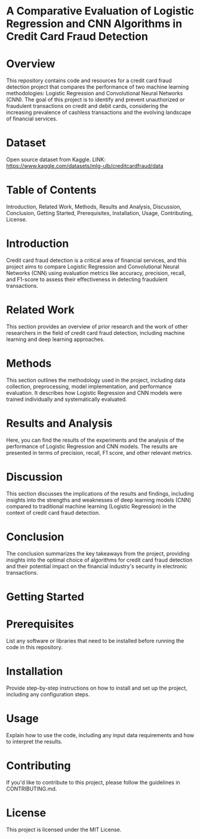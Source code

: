 # A Comparative Evaluation of Logistic Regression and CNN Algorithms in Credit Card Fraud Detection

# Overview
This repository contains code and resources for a credit card fraud detection project that compares the performance of two machine learning methodologies: Logistic Regression and Convolutional Neural Networks (CNN). The goal of this project is to identify and prevent unauthorized or fraudulent transactions on credit and debit cards, considering the increasing prevalence of cashless transactions and the evolving landscape of financial services.

# Dataset
Open source dataset from Kaggle.
LINK: https://www.kaggle.com/datasets/mlg-ulb/creditcardfraud/data

# Table of Contents
Introduction, 
Related Work, 
Methods, 
Results and Analysis, 
Discussion, 
Conclusion, 
Getting Started, 
Prerequisites, 
Installation, 
Usage, 
Contributing, 
License.

# Introduction
Credit card fraud detection is a critical area of financial services, and this project aims to compare Logistic Regression and Convolutional Neural Networks (CNN) using evaluation metrics like accuracy, precision, recall, and F1-score to assess their effectiveness in detecting fraudulent transactions.

# Related Work
This section provides an overview of prior research and the work of other researchers in the field of credit card fraud detection, including machine learning and deep learning approaches.

# Methods
This section outlines the methodology used in the project, including data collection, preprocessing, model implementation, and performance evaluation. It describes how Logistic Regression and CNN models were trained individually and systematically evaluated.

# Results and Analysis
Here, you can find the results of the experiments and the analysis of the performance of Logistic Regression and CNN models. The results are presented in terms of precision, recall, F1 score, and other relevant metrics.

# Discussion
This section discusses the implications of the results and findings, including insights into the strengths and weaknesses of deep learning models (CNN) compared to traditional machine learning (Logistic Regression) in the context of credit card fraud detection.

# Conclusion
The conclusion summarizes the key takeaways from the project, providing insights into the optimal choice of algorithms for credit card fraud detection and their potential impact on the financial industry's security in electronic transactions.

# Getting Started
# Prerequisites
List any software or libraries that need to be installed before running the code in this repository.

# Installation
Provide step-by-step instructions on how to install and set up the project, including any configuration steps.

# Usage
Explain how to use the code, including any input data requirements and how to interpret the results.

# Contributing
If you'd like to contribute to this project, please follow the guidelines in CONTRIBUTING.md.

# License
This project is licensed under the MIT License.
